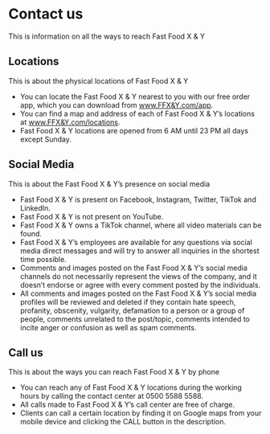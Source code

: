 # Contact us

This is information on all the ways to reach Fast Food X & Y

## Locations

This is about the physical locations of Fast Food X & Y

- You can locate the Fast Food X & Y nearest to you with our free order app, which you can download from www.FFX&Y.com/app.
- You can find a map and address of each of Fast Food X & Y’s locations at www.FFX&Y.com/locations.
- Fast Food X & Y locations are opened from 6 AM until 23 PM all days except Sunday.

## Social Media

This is about the Fast Food X & Y’s presence on social media

- Fast Food X & Y is present on Facebook, Instagram, Twitter, TikTok and LinkedIn.
- Fast Food X & Y is not present on YouTube.
- Fast Food X & Y owns a TikTok channel, where all video materials can be found.
- Fast Food X & Y’s employees are available for any questions via social media direct messages and will try to answer all inquiries in the shortest time possible.
- Comments and images posted on the Fast Food X & Y’s social media channels do not necessarily represent the views of the company, and it doesn’t endorse or agree with every comment posted by the individuals.
- All comments and images posted on the Fast Food X & Y’s social media profiles will be reviewed and deleted if they contain hate speech, profanity, obscenity, vulgarity, defamation to a person or a group of people, comments unrelated to the post/topic, comments intended to incite anger or confusion as well as spam comments.

## Call us

This is about the ways you can reach Fast Food X & Y by phone

- You can reach any of Fast Food X & Y locations during the working hours by calling the contact center at 0500 5588 5588.
- All calls made to Fast Food X & Y’s call center are free of charge.
- Clients can call a certain location by finding it on Google maps from your mobile device and clicking the CALL button in the description.